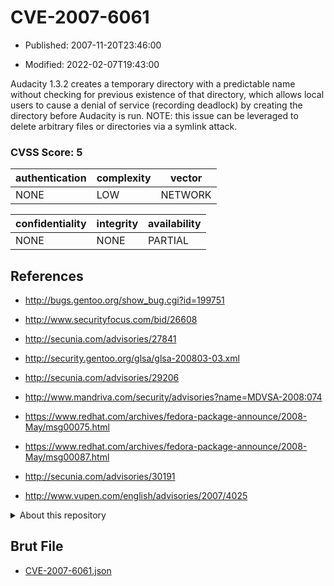 # CVE-2007-6061

- Published: 2007-11-20T23:46:00

- Modified: 2022-02-07T19:43:00

Audacity 1.3.2 creates a temporary directory with a predictable name without checking for previous existence of that directory, which allows local users to cause a denial of service (recording deadlock) by creating the directory before Audacity is run.  NOTE: this issue can be leveraged to delete arbitrary files or directories via a symlink attack.

### CVSS Score: **5**

| authentication | complexity | vector |
| --- | --- | --- |
| NONE | LOW | NETWORK |

| confidentiality | integrity | availability |
| --- | --- | --- |
| NONE | NONE | PARTIAL |

## References

* http://bugs.gentoo.org/show_bug.cgi?id=199751

* http://www.securityfocus.com/bid/26608

* http://secunia.com/advisories/27841

* http://security.gentoo.org/glsa/glsa-200803-03.xml

* http://secunia.com/advisories/29206

* http://www.mandriva.com/security/advisories?name=MDVSA-2008:074

* https://www.redhat.com/archives/fedora-package-announce/2008-May/msg00075.html

* https://www.redhat.com/archives/fedora-package-announce/2008-May/msg00087.html

* http://secunia.com/advisories/30191

* http://www.vupen.com/english/advisories/2007/4025

<details>
<summary>About this repository</summary> 

  This repository is part of the project [Live Hack CVE](https://github.com/Live-Hack-CVE). Main website can be found [www.live-hack.org](https://www.live-hack.org) 
  
  Made by [Sn0wAlice](https://github.com/Sn0wAlice) for the people that care about security and need to have a feed of the latest CVEs. Hope you enjoy it, don't forget to star the repo and follow me on [Twitter](https://twitter.com/Sn0wAlice) and [Github](https://github.com/Sn0wAlice). And that is my [personnal website](https://www.alice-snow.me/)

  - [Home Page](https://github.com/Live-Hack-CVE)
  - [Framework](https://github.com/Live-Hack-CVE/cve-framework)
  - [CVE database](https://github.com/Live-Hack-CVE/full_database)
  - [Changelog](https://github.com/Live-Hack-CVE/Changelog)
</details>

## Brut File

* [CVE-2007-6061.json](https://raw.githubusercontent.com/Live-Hack-CVE/full_database/main/cves/2007/CVE-2007-6061.json)

